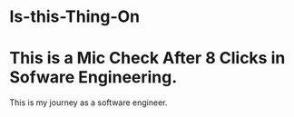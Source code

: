 # Is-this-Thing-On

# This is a Mic Check After 8 Clicks in Sofware Engineering.
This is my journey as a software engineer.
